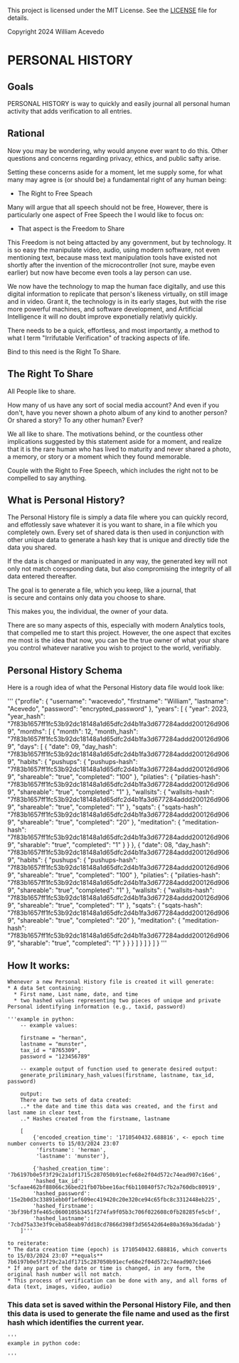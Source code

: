 This project is licensed under the MIT License. See the [LICENSE](LICENSE) file for details.

Copyright 2024 William Acevedo


# PERSONAL HISTORY

## Goals
PERSONAL HISTORY is way to quickly and easily journal all personal human activity
that adds verification to all entries.

## Rational
Now you may be wondering, why would anyone ever want to do this.
Other questions and concerns regarding privacy, ethics, and public safty arise. 

Setting these concerns aside for a moment, let me supply some, for what many may
agree is (or should be) a fundamental right of any human being:

* The Right to Free Speach

Many will argue that all speech should not be free, However, there is
particularly one aspect of Free Speech the I would like to focus on:

* That aspect is the Freedom to Share

This Freedom is not being attacted by any government, but by technology.
It is so easy the manipulate video, audio, using modern software, not even 
mentioning text, because mass text manipulation tools have existed not shortly 
after the invention of the microcontroller (not sure, maybe even earlier) but 
now have become even tools a lay person can use.

We now have the technology to map the human face digitally, and use this 
digital information to replicate that person's likeness virtually, on still image and
in video. Grant it, the technology is in its early stages, but with the rise
more powerful machines, and software development, and Artificial Intelligence 
it will no doubt improve exponetially relativly quickly.

There needs to be a quick, effortless, and most importantly, a method 
to what I term "Irrifutable Verification" of tracking aspects of life.

Bind to this need is the Right To Share. 

## The Right To Share

All People like to share. 

How many of us have any sort of social media account?
And even if you don't, have you never shown a photo album of any kind to
another person? Or shared a story? To any other human? Ever?

We all like to share. The motivations behind, or the countless other implications
suggested by this statement aside for a moment, and realize that it is the rare
human who has lived to maturity and never shared a photo, a memory, or story 
or a moment which they found memorable.

Couple with the Right to Free Speech, which includes the right not to be compelled 
to say anything.

## What is Personal History?

The Personal History file is simply a data file where you can quickly record, and
effotlessly save whatever it is you want to share, in a file which you 
completely own. Every set of shared data is then used in conjunction with 
other unique data to generate a hash key that is unique and directly tide 
the data you shared.

If the data is changed or manipuated in any way, the generated key will not only 
not match coresponding data, but also compromising the integrity of all data 
entered thereafter.

The goal is to generate a file, which you keep, like a journal, that  
is secure and contains only data you choose to share.

This makes you, the individual, the owner of your data.

There are so many aspects of this, especially with modern Analytics tools, that
compelled me to start this project. However, the one aspect that excites me 
most is the idea that now, you can be the true owner of what your share
you control whatever narative you wish to project to the world, verifiably.

## Personal History Schema

Here is a rough idea of what the Personal History data file would look like:

'''
{"profile": {
    "username": "wacevedo",
    "firstname": "William",
    "lastname": "Acevedo",
    "password": "encrypted_password"
  },
  "years": [
    {
      "year": 2023,
      "year_hash": "7f83b1657ff1fc53b92dc18148a1d65dfc2d4b1fa3d677284addd200126d9069",
      "months": [
        {
          "month": 12,
          "month_hash": "7f83b1657ff1fc53b92dc18148a1d65dfc2d4b1fa3d677284addd200126d9069",
          "days": [
            {
              "date": 09,
              "day_hash": "7f83b1657ff1fc53b92dc18148a1d65dfc2d4b1fa3d677284addd200126d9069",
              "habits": {
                "pushups": {
                  "pushups-hash": "7f83b1657ff1fc53b92dc18148a1d65dfc2d4b1fa3d677284addd200126d9069",
                  "shareable": "true",
                  "completed": "100"
                },
                "pilaties": {
                  "pilaties-hash": "7f83b1657ff1fc53b92dc18148a1d65dfc2d4b1fa3d677284addd200126d9069",
                  "shareable": "true",
                  "completed": "1"
                },
                "wallsits": {
                  "wallsits-hash": "7f83b1657ff1fc53b92dc18148a1d65dfc2d4b1fa3d677284addd200126d9069",
                  "shareable": "true",
                  "completed": "1"
                },
                "sqats": {
                  "sqats-hash": "7f83b1657ff1fc53b92dc18148a1d65dfc2d4b1fa3d677284addd200126d9069",
                  "shareable": "true",
                  "completed": "20"
                },
                "meditation": {
                  "meditation-hash": "7f83b1657ff1fc53b92dc18148a1d65dfc2d4b1fa3d677284addd200126d9069",
                  "sharable": "true",
                  "completed": "1"
                }
              }
            },
            {
              "date": 08,
              "day_hash": "7f83b1657ff1fc53b92dc18148a1d65dfc2d4b1fa3d677284addd200126d9069",
              "habits": {
                "pushups": {
                  "pushups-hash": "7f83b1657ff1fc53b92dc18148a1d65dfc2d4b1fa3d677284addd200126d9069",
                  "shareable": "true",
                  "completed": "100"
                },
                "pilaties": {
                  "pilaties-hash": "7f83b1657ff1fc53b92dc18148a1d65dfc2d4b1fa3d677284addd200126d9069",
                  "shareable": "true",
                  "completed": "1"
                },
                "wallsits": {
                  "wallsits-hash": "7f83b1657ff1fc53b92dc18148a1d65dfc2d4b1fa3d677284addd200126d9069",
                  "shareable": "true",
                  "completed": "1"
                },
                "sqats": {
                  "sqats-hash": "7f83b1657ff1fc53b92dc18148a1d65dfc2d4b1fa3d677284addd200126d9069",
                  "shareable": "true",
                  "completed": "20"
                },
                "meditation": {
                  "meditation-hash": "7f83b1657ff1fc53b92dc18148a1d65dfc2d4b1fa3d677284addd200126d9069",
                  "sharable": "true",
                  "completed": "1"
                }
              }
            }
          ]
        }
      ]
    }
  ]
}
'''

## How It works:
    Whenever a new Personal History file is created it will generate:
    * A data Set containing:
      * First name, Last name, date, and time
      * two hashed values representing two pieces of unique and private Personal identifying information (e.g., taxid, password)

    '''example in python:
        -- example values:

        firstname = "herman", 
        lastname = "munster", 
        tax_id = "8765309", 
        password = "123456789"

        -- example output of function used to generate desired output:
        generate_priliminary_hash_values(firstname, lastname, tax_id, password)
        
        output:
        There are two sets of data created:
        ..* the date and time this data was created, and the first and last name in clear text.
        ..* Hashes created from the firstname, lastname

        [
            {'encoded_creation_time': '1710540432.688816', <- epoch time number converts to 15/03/2024 23:07
             'firstname': 'herman',
             'lastname': 'munster'},

            {'hashed_creation_time': '7b6197b0e5f3f29c2a1df1715c287050b91ecfe68e2f04d572c74ead907c16e6',
            'hashed_tax_id': '5cfaae462bf88066c36bed21fb07bbee16acf6b110840f57c7b2a760dbc80919',         
            'hashed_password': '15e2b0d3c33891ebb0f1ef609ec419420c20e320ce94c65fbc8c3312448eb225',
            'hashed_firstname': '3bf39bf3fe465c0600105b3451f274fa9f05b3c706f022608c0fb28285fe5cbf',
            'hashed_lastname': '7cbd75a33e3f9ceba58eab97dd18cd7866d398f3d56542d64e80a369a36dadab'}
        ]'''

    to reiterate:
    * The data creation time (epoch) is 1710540432.688816, which converts to 15/03/2024 23:07 **equals** 7b6197b0e5f3f29c2a1df1715c287050b91ecfe68e2f04d572c74ead907c16e6
    * If any part of the date or time is changed, in any form, the original hash number will not match.
    * This process of verification can be done with any, and all forms of data (text, images, video, audio)
    
### This data set is saved within the Personal History File, and then this data is used to generate the file name and used as the first hash which identifies the current year.

    '''
    example in python code:

    '''

